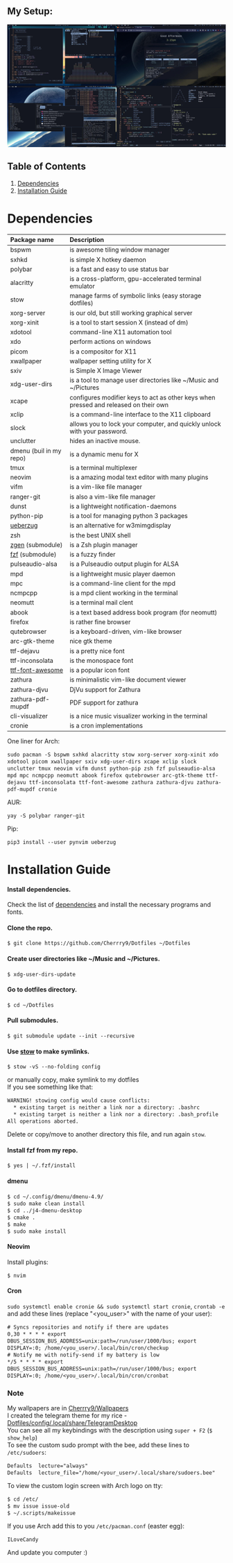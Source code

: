 ## My Setup:
![screenshot](screenshot.jpg)
## Table of Contents
1. [Dependencies](https://github.com/Cherrry9/Dotfiles#Dependencies)
1. [Installation Guide](https://github.com/Cherrry9/Dotfiles#InstallationGuide)
# Dependencies
Package name | Description
:--- | :---
bspwm | is awesome tiling window manager
sxhkd | is simple X hotkey daemon
polybar | is a fast and easy to use status bar
alacritty | is a cross-platform, gpu-accelerated terminal emulator
stow | manage farms of symbolic links (easy storage dotfiles)
xorg-server | is our old, but still working graphical server
xorg-xinit | is a tool to start session X (instead of dm)
xdotool | command-line X11 automation tool
xdo | perform actions on windows
picom | is a compositor for X11
xwallpaper | wallpaper setting utility for X
sxiv | is Simple X Image Viewer
xdg-user-dirs |	is a tool to manage user directories like ~/Music and ~/Pictures
xcape | configures modifier keys to act as other keys when pressed and released on their own
xclip | is a command-line interface to the X11 clipboard
slock | allows you to lock your computer, and quickly unlock with your password.
unclutter | hides an inactive mouse.
dmenu (buil in my repo) | is a dynamic menu for X
tmux | is a terminal multiplexer
neovim | is a amazing modal text editor with many plugins
vifm | is a vim-like file manager
ranger-git | is also a vim-like file manager
dunst | is a lightweight notification-daemons
python-pip | is a tool for managing python 3 packages
[ueberzug] | is an alternative for w3mimgdisplay
zsh | is the best UNIX shell
[zgen] (submodule) | is a Zsh plugin manager
[fzf] (submodule) | is a fuzzy finder
pulseaudio-alsa | is a Pulseaudio output plugin for ALSA
mpd | is a lightweight music player daemon
mpc | is a command-line client for the mpd
ncmpcpp | is a mpd client working in the terminal
neomutt | is a terminal mail clent
abook | is a text based address book program (for neomutt)
firefox | is rather fine browser
qutebrowser | is a keyboard-driven, vim-like browser
arc-gtk-theme | nice gtk theme
ttf-dejavu | is a pretty nice font
ttf-inconsolata | is the monospace font
[ttf-font-awesome] | is a popular icon font
zathura | is minimalistic vim-like document viewer
zathura-djvu | DjVu support for Zathura
zathura-pdf-mupdf | PDF support for zathura
cli-visualizer | is a nice music visualizer working in the terminal
cronie | is a cron implementations
One liner for Arch:
```
sudo pacman -S bspwm sxhkd alacritty stow xorg-server xorg-xinit xdo xdotool picom xwallpaper sxiv xdg-user-dirs xcape xclip slock unclutter tmux neovim vifm dunst python-pip zsh fzf pulseaudio-alsa mpd mpc ncmpcpp neomutt abook firefox qutebrowser arc-gtk-theme ttf-dejavu ttf-inconsolata ttf-font-awesome zathura zathura-djvu zathura-pdf-mupdf cronie
```
AUR:
```
yay -S polybar ranger-git
```
Pip:
```
pip3 install --user pynvim ueberzug
```
[ueberzug]: https://github.com/seebye/ueberzug
[ttf-font-awesome]: https://fontawesome.com/download
[zgen]: https://github.com/tarjoilija/zgen
[fzf]: https://github.com/junegunn/fzf#using-git

# Installation Guide
#### Install dependencies.
Check the list of [dependencies](Dependencies) and install the necessary programs and fonts.
#### Clone the repo.
```
$ git clone https://github.com/Cherrry9/Dotfiles ~/Dotfiles
```
#### Create user directories like ~/Music and ~/Pictures.
```
$ xdg-user-dirs-update
```
#### Go to dotfiles directory.
```
$ cd ~/Dotfiles
```
#### Pull submodules.
```
$ git submodule update --init --recursive
```
#### Use [stow](https://www.gnu.org/software/stow/) to make symlinks.
```
$ stow -vS --no-folding config
```
or manually copy, make symlink to my dotfiles<br/>
If you see something like that:
```
WARNING! stowing config would cause conflicts:
  * existing target is neither a link nor a directory: .bashrc
  * existing target is neither a link nor a directory: .bash_profile
All operations aborted.
```
Delete or copy/move to another directory this file, and run again `stow`.
#### Install fzf from my repo.
```
$ yes | ~/.fzf/install
```
#### dmenu
```
$ cd ~/.config/dmenu/dmenu-4.9/
$ sudo make clean install
$ cd ../j4-dmenu-desktop
$ cmake .
$ make
$ sudo make install
```
#### Neovim
Install plugins:
```
$ nvim
```
#### Cron
`sudo systemctl enable cronie && sudo systemctl start cronie`, `crontab -e` and add these lines (replace "<you_user>" with the name of your user):
```
# Syncs repositories and notify if there are updates
0,30 * * * * export DBUS_SESSION_BUS_ADDRESS=unix:path=/run/user/1000/bus; export DISPLAY=:0; /home/<you_user>/.local/bin/cron/checkup
# Notify me with notify-send if my battery is low
*/5 * * * * export DBUS_SESSION_BUS_ADDRESS=unix:path=/run/user/1000/bus; export DISPLAY=:0; /home/<you_user>/.local/bin/cron/cronbat
```
### Note
My wallpapers are in [Cherrry9/Wallpapers](https://github.com/Cherrry9/Wallpapers)<br>
I created the telegram theme for my rice - [Dotfiles/config/.local/share/TelegramDesktop](https://github.com/Cherrry9/Dotfiles/tree/master/config/.local/share/TelegramDesktop)<br>
You can see all my keybindings with the description using `super + F2` (`$ show_help`)<br>
To see the custom sudo prompt with the bee, add these lines to `/etc/sudoers`:
```
Defaults  lecture="always"
Defaults  lecture_file="/home/<your_user>/.local/share/sudoers.bee"
```
To view the custom login screen with Arch logo on tty:
```
$ cd /etc/
$ mv issue issue-old
$ ~/.scripts/makeissue
```
If you use Arch add this to you `/etc/pacman.conf` (easter egg):
```
ILoveCandy
```
And update you computer :)
